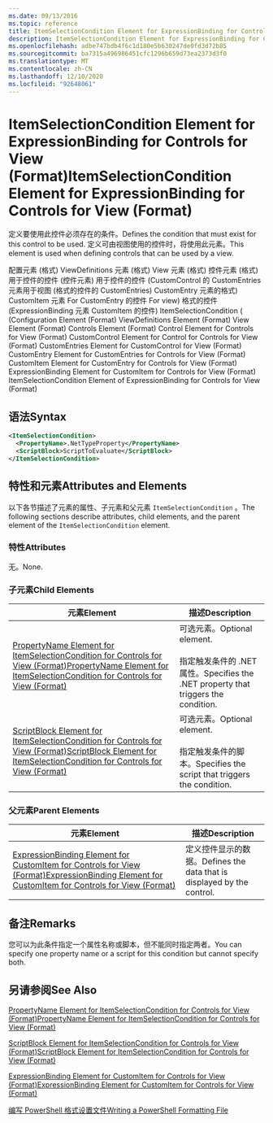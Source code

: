 ```yaml
---
ms.date: 09/13/2016
ms.topic: reference
title: ItemSelectionCondition Element for ExpressionBinding for Controls for View (Format)
description: ItemSelectionCondition Element for ExpressionBinding for Controls for View (Format)
ms.openlocfilehash: adbe747bdb4f6c1d180e5b630247de0fd3d72b85
ms.sourcegitcommit: ba7315a496986451cfc1296b659d73ea2373d3f0
ms.translationtype: MT
ms.contentlocale: zh-CN
ms.lasthandoff: 12/10/2020
ms.locfileid: "92648061"
---
```

# <a name="itemselectioncondition-element-for-expressionbinding-for-controls-for-view-format"></a><span data-ttu-id="13e20-103">ItemSelectionCondition Element for ExpressionBinding for Controls for View (Format)</span><span class="sxs-lookup"><span data-stu-id="13e20-103">ItemSelectionCondition Element for ExpressionBinding for Controls for View (Format)</span></span>

<span data-ttu-id="13e20-104">定义要使用此控件必须存在的条件。</span><span class="sxs-lookup"><span data-stu-id="13e20-104">Defines the condition that must exist for this control to be used.</span></span> <span data-ttu-id="13e20-105">定义可由视图使用的控件时，将使用此元素。</span><span class="sxs-lookup"><span data-stu-id="13e20-105">This element is used when defining controls that can be used by a view.</span></span>

<span data-ttu-id="13e20-106">配置元素 (格式) ViewDefinitions 元素 (格式) View 元素 (格式) 控件元素 (格式) 用于控件的控件 (控件元素) 用于控件的控件 (CustomControl 的 CustomEntries 元素用于视图 (格式的控件的 CustomEntries) CustomEntry 元素的格式) CustomItem 元素 For CustomEntry 的控件 For view) 格式的控件 (ExpressionBinding 元素 CustomItem 的控件) ItemSelectionCondition ( (</span><span class="sxs-lookup"><span data-stu-id="13e20-106">Configuration Element (Format) ViewDefinitions Element (Format) View Element (Format) Controls Element (Format) Control Element for Controls for View (Format) CustomControl Element for Control for Controls for View (Format) CustomEntries Element for CustomControl for View (Format) CustomEntry Element for CustomEntries for Controls for View (Format) CustomItem Element for CustomEntry for Controls for View (Format) ExpressionBinding Element for CustomItem for Controls for View (Format) ItemSelectionCondition Element of ExpressionBinding for Controls for View (Format)</span></span>

## <a name="syntax"></a><span data-ttu-id="13e20-107">语法</span><span class="sxs-lookup"><span data-stu-id="13e20-107">Syntax</span></span>

```xml
<ItemSelectionCondition>
  <PropertyName>.NetTypeProperty</PropertyName>
  <ScriptBlock>ScriptToEvaluate</ScriptBlock>
</ItemSelectionCondition>
```

## <a name="attributes-and-elements"></a><span data-ttu-id="13e20-108">特性和元素</span><span class="sxs-lookup"><span data-stu-id="13e20-108">Attributes and Elements</span></span>

<span data-ttu-id="13e20-109">以下各节描述了元素的属性、子元素和父元素 `ItemSelectionCondition` 。</span><span class="sxs-lookup"><span data-stu-id="13e20-109">The following sections describe attributes, child elements, and the parent element of the `ItemSelectionCondition` element.</span></span>

### <a name="attributes"></a><span data-ttu-id="13e20-110">特性</span><span class="sxs-lookup"><span data-stu-id="13e20-110">Attributes</span></span>

<span data-ttu-id="13e20-111">无。</span><span class="sxs-lookup"><span data-stu-id="13e20-111">None.</span></span>

### <a name="child-elements"></a><span data-ttu-id="13e20-112">子元素</span><span class="sxs-lookup"><span data-stu-id="13e20-112">Child Elements</span></span>

|<span data-ttu-id="13e20-113">元素</span><span class="sxs-lookup"><span data-stu-id="13e20-113">Element</span></span>|<span data-ttu-id="13e20-114">描述</span><span class="sxs-lookup"><span data-stu-id="13e20-114">Description</span></span>|
|-------------|-----------------|
|[<span data-ttu-id="13e20-115">PropertyName Element for ItemSelectionCondition for Controls for View (Format)</span><span class="sxs-lookup"><span data-stu-id="13e20-115">PropertyName Element for ItemSelectionCondition for Controls for View (Format)</span></span>](./propertyname-element-for-itemselectioncondition-for-controls-for-view-format.md)|<span data-ttu-id="13e20-116">可选元素。</span><span class="sxs-lookup"><span data-stu-id="13e20-116">Optional element.</span></span><br /><br /> <span data-ttu-id="13e20-117">指定触发条件的 .NET 属性。</span><span class="sxs-lookup"><span data-stu-id="13e20-117">Specifies the .NET property that triggers the condition.</span></span>|
|[<span data-ttu-id="13e20-118">ScriptBlock Element for ItemSelectionCondition for Controls for View (Format)</span><span class="sxs-lookup"><span data-stu-id="13e20-118">ScriptBlock Element for ItemSelectionCondition for Controls for View (Format)</span></span>](./scriptblock-element-for-itemselectioncondition-for-controls-for-view-format.md)|<span data-ttu-id="13e20-119">可选元素。</span><span class="sxs-lookup"><span data-stu-id="13e20-119">Optional element.</span></span><br /><br /> <span data-ttu-id="13e20-120">指定触发条件的脚本。</span><span class="sxs-lookup"><span data-stu-id="13e20-120">Specifies the script that triggers the condition.</span></span>|

### <a name="parent-elements"></a><span data-ttu-id="13e20-121">父元素</span><span class="sxs-lookup"><span data-stu-id="13e20-121">Parent Elements</span></span>

|<span data-ttu-id="13e20-122">元素</span><span class="sxs-lookup"><span data-stu-id="13e20-122">Element</span></span>|<span data-ttu-id="13e20-123">描述</span><span class="sxs-lookup"><span data-stu-id="13e20-123">Description</span></span>|
|-------------|-----------------|
|[<span data-ttu-id="13e20-124">ExpressionBinding Element for CustomItem for Controls for View (Format)</span><span class="sxs-lookup"><span data-stu-id="13e20-124">ExpressionBinding Element for CustomItem for Controls for View (Format)</span></span>](./expressionbinding-element-for-customitem-for-controls-for-view-format.md)|<span data-ttu-id="13e20-125">定义控件显示的数据。</span><span class="sxs-lookup"><span data-stu-id="13e20-125">Defines the data that is displayed by the control.</span></span>|

## <a name="remarks"></a><span data-ttu-id="13e20-126">备注</span><span class="sxs-lookup"><span data-stu-id="13e20-126">Remarks</span></span>

<span data-ttu-id="13e20-127">您可以为此条件指定一个属性名称或脚本，但不能同时指定两者。</span><span class="sxs-lookup"><span data-stu-id="13e20-127">You can specify one property name or a script for this condition but cannot specify both.</span></span>

## <a name="see-also"></a><span data-ttu-id="13e20-128">另请参阅</span><span class="sxs-lookup"><span data-stu-id="13e20-128">See Also</span></span>

[<span data-ttu-id="13e20-129">PropertyName Element for ItemSelectionCondition for Controls for View (Format)</span><span class="sxs-lookup"><span data-stu-id="13e20-129">PropertyName Element for ItemSelectionCondition for Controls for View (Format)</span></span>](./propertyname-element-for-itemselectioncondition-for-controls-for-view-format.md)

[<span data-ttu-id="13e20-130">ScriptBlock Element for ItemSelectionCondition for Controls for View (Format)</span><span class="sxs-lookup"><span data-stu-id="13e20-130">ScriptBlock Element for ItemSelectionCondition for Controls for View (Format)</span></span>](./scriptblock-element-for-itemselectioncondition-for-controls-for-view-format.md)

[<span data-ttu-id="13e20-131">ExpressionBinding Element for CustomItem for Controls for View (Format)</span><span class="sxs-lookup"><span data-stu-id="13e20-131">ExpressionBinding Element for CustomItem for Controls for View (Format)</span></span>](./expressionbinding-element-for-customitem-for-controls-for-view-format.md)

[<span data-ttu-id="13e20-132">编写 PowerShell 格式设置文件</span><span class="sxs-lookup"><span data-stu-id="13e20-132">Writing a PowerShell Formatting File</span></span>](./writing-a-powershell-formatting-file.md)
